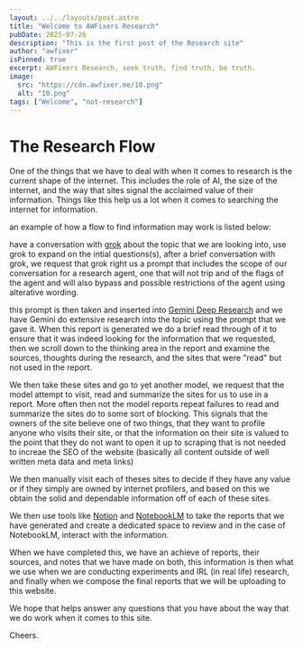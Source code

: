 ```yaml
---
layout: ../../layouts/post.astro
title: "Welcome to AWFixers Research"
pubDate: 2025-07-26
description: "This is the first post of the Research site"
author: "awfixer"
isPinned: true
excerpt: AWFixers Research, seek truth, find truth, be truth.
image:
  src: "https://cdn.awfixer.me/10.png"
  alt: "10.png"
tags: ["Welcome", "not-research"]
---
```


# The Research Flow

One of the things that we have to deal with when it comes to research is the current shape of the internet. This includes the role of AI, the size of the internet, and the way that sites signal the acclaimed value of their information. Things like this help us a lot when it comes to searching the internet for information.

an example of how a flow to find information may work is listed below:

have a conversation with [grok](https://grok.com) about the topic that we are looking into, use grok to expand on the intial questions(s), after a brief conversation with grok, we request that grok right us a prompt that includes the scope of our conversation for a research agent, one that will not trip and of the flags of the agent and will also bypass and possible restrictions of the agent using alterative wording.

this prompt is then taken and inserted into [Gemini Deep Research](https://gemini.google/overview/deep-research/) and we have Gemini do extensive research into the topic using the prompt that we gave it. When this report is generated we do a brief read through of it to ensure that it was indeed looking for the information that we requested, then we scroll down to the thinking area in the report and examine the sources, thoughts during the research, and the sites that were "read" but not used in the report.

We then take these sites and go to yet another model, we request that the model attempt to visit, read and summarize the sites for us to use in a report. More often then not the model reports repeat failures to read and summarize the sites do to some sort of blocking. This signals that the owners of the site believe one of two things, that they want to profile anyone who visits their site, or that the information on their site is valued to the point that they do not want to open it up to scraping that is not needed to increae the SEO of the website (basically all content outside of well written meta data and meta links)

We then manually visit each of theses sites to decide if they have any value or if they simply are owned by internet profilers, and based on this we obtain the solid and dependable information off of each of these sites.

We then use tools like [Notion](https://notion.so) and [NotebookLM](https://notebooklm.google) to take the reports that we have generated and create a dedicated space to review and in the case of NotebookLM, interact with the information.

When we have completed this, we have an achieve of reports, their sources, and notes that we have made on both, this information is then what we use when we are conducting experiments and IRL (in real life) research, and finally when we compose the final reports that we will be uploading to this website.

We hope that helps answer any questions that you have about the way that we do work when it comes to this site.

Cheers.
